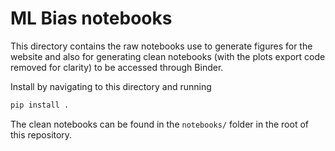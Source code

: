 # ML Bias notebooks

This directory contains the raw notebooks use to generate figures for the website and also for generating clean notebooks (with the plots export code removed for clarity) to be accessed through Binder.

Install by navigating to this directory and running

```sh
pip install .
```

The clean notebooks can be found in the `notebooks/` folder in the root of this repository.
